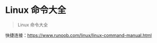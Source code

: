 <!--
 * @Author: your name
 * @Date: 2021-08-10 20:26:18
 * @LastEditTime: 2021-08-10 20:27:06
 * @LastEditors: Please set LastEditors
 * @Description: In User Settings Edit
 * @FilePath: \docsify-based-wiki\docs\linux\orders.md
-->

# Linux 命令大全

> Linux 命令大全

快捷连接：https://www.runoob.com/linux/linux-command-manual.html
